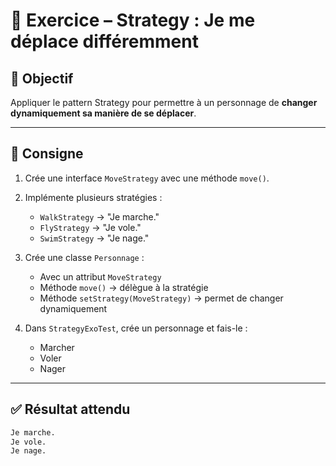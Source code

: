 # 🧠 Exercice – Strategy : Je me déplace différemment

## 🎯 Objectif

Appliquer le pattern Strategy pour permettre à un personnage de **changer dynamiquement sa manière de se déplacer**.

---

## 📜 Consigne

1. Crée une interface `MoveStrategy` avec une méthode `move()`.
2. Implémente plusieurs stratégies :
   - `WalkStrategy` → "Je marche."
   - `FlyStrategy` → "Je vole."
   - `SwimStrategy` → "Je nage."
3. Crée une classe `Personnage` :
   - Avec un attribut `MoveStrategy`
   - Méthode `move()` → délègue à la stratégie
   - Méthode `setStrategy(MoveStrategy)` → permet de changer dynamiquement

4. Dans `StrategyExoTest`, crée un personnage et fais-le :
   - Marcher
   - Voler
   - Nager

---

## ✅ Résultat attendu

```bash
Je marche.
Je vole.
Je nage.
